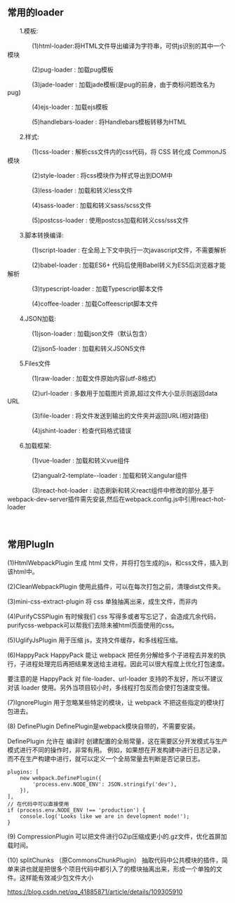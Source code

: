 ## 常用的loader

　　1.模板:

　　　　(1)html-loader:将HTML文件导出编译为字符串，可供js识别的其中一个模块

　　　　(2)pug-loader : 加载pug模板

　　　　(3)jade-loader : 加载jade模板(是pug的前身，由于商标问题改名为pug)

　　　　(4)ejs-loader : 加载ejs模板

　　　　(5)handlebars-loader : 将Handlebars模板转移为HTML

　　2.样式:

　　　　(1)css-loader : 解析css文件内的css代码，将 CSS 转化成 CommonJS 模块

　　　　(2)style-loader : 将css模块作为样式导出到DOM中

　　　　(3)less-loader : 加载和转义less文件

　　　　(4)sass-loader : 加载和转义sass/scss文件

　　　　(5)postcss-loader : 使用postcss加载和转义css/sss文件

　　3.脚本转换编译:

　　　　(1)script-loader : 在全局上下文中执行一次javascript文件，不需要解析

　　　　(2)babel-loader : 加载ES6+ 代码后使用Babel转义为ES5后浏览器才能解析

　　　　(3)typescript-loader : 加载Typescript脚本文件

　　　　(4)coffee-loader : 加载Coffeescript脚本文件

　　4.JSON加载:

　　　　(1)json-loader : 加载json文件（默认包含）

　　　　(2)json5-loader : 加载和转义JSON5文件

　　5.Files文件

　　　　(1)raw-loader : 加载文件原始内容(utf-8格式)

　　　　(2)url-loader : 多数用于加载图片资源,超过文件大小显示则返回data URL

　　　　(3)file-loader : 将文件发送到输出的文件夹并返回URL(相对路径)

　　　　(4)jshint-loader : 检查代码格式错误

　　6.加载框架:

　　　　(1)vue-loader : 加载和转义vue组件

　　　　(2)angualr2-template--loader : 加载和转义angular组件

　　　　(3)react-hot-loader : 动态刷新和转义react组件中修改的部分,基于webpack-dev-server插件需先安装,然后在webpack.config.js中引用react-hot-loader

<br>

## 常用PlugIn
(1)HtmlWebpackPlugin  生成 html 文件，并将打包生成的js，和css文件，插入到该html中。

(2)CleanWebpackPlugin 使用此插件，可以在每次打包之前，清理dist文件夹。

(3)mini-css-extract-plugin 将 css 单独抽离出来，成生文件，而非内

(4)PurifyCSSPlugin 有时候我们 css 写得多或者写忘记了，会造成亢余代码，purifycss-webpack可以帮我们去除未被html页面使用的css。

(5)UglifyJsPlugin 用于压缩 js，支持文件缓存，和多线程压缩。

(6)HappyPack HappyPack 能让 webpack 把任务分解给多个子进程去并发的执行，子进程处理完后再把结果发送给主进程。因此可以很大程度上优化打包速度。

要注意的是 HappyPack 对 file-loader、url-loader 支持的不友好，所以不建议对该 loader 使用。另外当项目较小时，多线程打包反而会使打包速度变慢。

(7)IgnorePlugin 用于忽略某些特定的模块，让 webpack 不把这些指定的模块打包进去。

(8) DefinePlugin
DefinePlugin是webpack模块自带的，不需要安装。

DefinePlugin 允许在 编译时 创建配置的全局常量，这在需要区分开发模式与生产模式进行不同的操作时，非常有用。
例如，如果想在开发构建中进行日志记录，而不在生产构建中进行，就可以定义一个全局常量去判断是否记录日志。
```
plugins: [
	new webpack.DefinePlugin({
		'process.env.NODE_ENV': JSON.stringify('dev'),
	}),
],
// 在代码中可以直接使用
if (process.env.NODE_ENV !== 'production') {
	console.log('Looks like we are in development mode!');
}
```

(9) CompressionPlugin 可以把文件进行GZip压缩成更小的.gz文件，优化首屏加载时间。

(10) splitChunks （原CommonsChunkPlugin）
抽取代码中公共模块的插件，简单来讲也就是把很多个项目代码中都引入了的模块抽离出来，形成一个单独的文件。这样能有效减少包文件大小

https://blog.csdn.net/qq_41885871/article/details/109305910